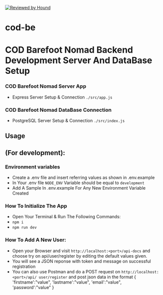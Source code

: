 [![Reviewed by Hound](https://img.shields.io/badge/Reviewed_by-Hound-8E64B0.svg)](https://houndci.com)
# cod-be
# COD Barefoot Nomad Backend Development Server And DataBase Setup

### COD Barefoot Nomad Server App 
- Express Server Setup & Connection ```./src/app.js```
### COD Barefoot Nomad DataBase Connection
- PostgreSQL Server Setup & Connection ```./src/index.js```

## Usage
## (For development):

### Environment variables
- Create a .env file and insert referring values as shown in .env.example
- In Your .env file ```NODE_ENV``` Variable should be equal to ```development```
- Add A Sample In .env.example For Any New Environment Variable Created

### How To Initialize The App

- Open Your Terminal & Run The Following Commands:
- ```npm i```
- ```npm run dev```

### How To Add A New User: 
  - Open your Browser and visit ```http://localhost:<port>/api-docs``` and choose try on api/user/register by editing the default values given.
  - You will see a JSON reponse with token and message on successful registration
  - You can also use Postman and do a POST request on ```http://localhost:<port>/api/ user/register``` and post json data in the format 
  {
    'firstname':"value",
    'lastname':"value",
    'email':"value",
    'password':"value"
 }
